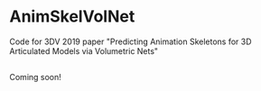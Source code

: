 # AnimSkelVolNet
Code for 3DV 2019 paper "Predicting Animation Skeletons for 3D Articulated Models via Volumetric Nets"

##
Coming soon!
